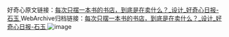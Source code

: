 好奇心原文链接：[每次只摆一本书的书店，到底是在卖什么？_设计_好奇心日报-石玉 ](https://www.qdaily.com/articles/11078.html)
WebArchive归档链接：[每次只摆一本书的书店，到底是在卖什么？_设计_好奇心日报-石玉 ](http://web.archive.org/web/20160503104705/http://www.qdaily.com/articles/11078.html)
![image](http://ww3.sinaimg.cn/large/007d5XDply1g3wcpsqkmzj30u02vl1kx)